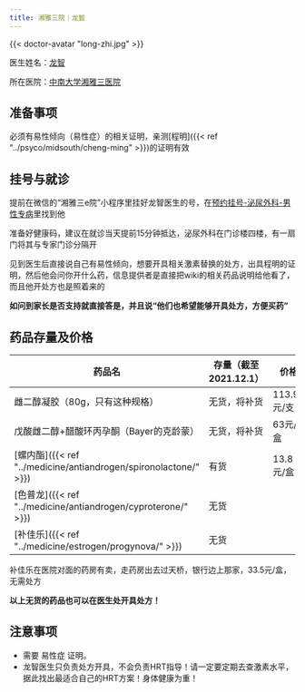 ```yaml
---
title: 湘雅三院｜龙智
---
```


{{< doctor-avatar "long-zhi.jpg" >}}

医生姓名：[龙智](https://www.xy3yy.com/zjfc/mnwk2019/15765.html)

所在医院：[中南大学湘雅三医院](https://www.xy3yy.com/)

## 准备事项

必须有易性倾向（易性症）的相关证明，亲测[程明]({{< ref "../psyco/midsouth/cheng-ming" >}})的证明有效

## 挂号与就诊

提前在微信的“湘雅三e院”小程序里挂好龙智医生的号，在<u>预约挂号-泌尿外科-男性专病</u>里找到他

准备好健康码，建议在就诊当天提前15分钟抵达，泌尿外科在门诊楼四楼，有一扇门将其与专家门诊分隔开

见到医生后直接说自己有易性倾向，想要开具相关激素替换的处方，出具程明的证明，然后他会问你开什么药，信息提供者是直接把wiki的相关药品说明给他看了，而且他开处方也是照着来的

**如问到家长是否支持就直接答是，并且说“他们也希望能够开具处方，方便买药”**

## 药品存量及价格

| 药品名                                                           | 存量（截至2021.12.1） | 价格        |
| --------------------------------------------------------------- | ------------------- | ----       |
| 雌二醇凝胶（80g，只有这种规格）                                      | 无货，将补货          | 113.91元/支 |
| 戊酸雌二醇+醋酸环丙孕酮（Bayer的克龄蒙）                              | 无货，将补货          | 63元/盒     |
| [螺内酯]({{< ref "../medicine/antiandrogen/spironolactone/" >}}) | 有货                 | 13.8元/盒   |
| [色普龙]({{< ref "../medicine/antiandrogen/cyproterone/" >}})    | 无货                 |            |
| [补佳乐]({{< ref "../medicine/estrogen/progynova/" >}})          | 无货                 |            |

补佳乐在医院对面的药房有卖，走药房出去过天桥，银行边上那家，33.5元/盒，无需处方

**以上无货的药品也可以在医生处开具处方！**

## 注意事项

- 需要 易性症 证明。
- 龙智医生只负责处方开具，不会负责HRT指导！请一定要定期去查激素水平，据此找出最适合自己的HRT方案！身体健康为重！
